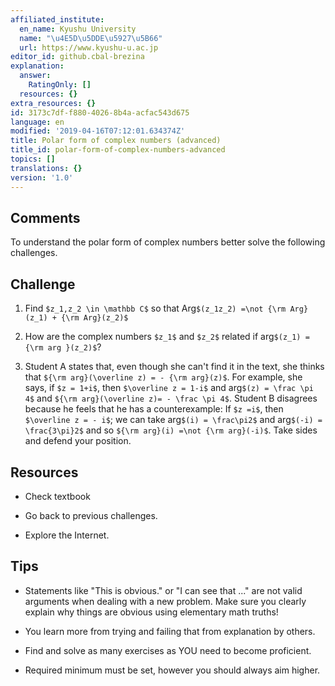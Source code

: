 ```yaml
---
affiliated_institute:
  en_name: Kyushu University
  name: "\u4E5D\u5DDE\u5927\u5B66"
  url: https://www.kyushu-u.ac.jp
editor_id: github.cbal-brezina
explanation:
  answer:
    RatingOnly: []
  resources: {}
extra_resources: {}
id: 3173c7df-f880-4026-8b4a-acfac543d675
language: en
modified: '2019-04-16T07:12:01.634374Z'
title: Polar form of complex numbers (advanced)
title_id: polar-form-of-complex-numbers-advanced
topics: []
translations: {}
version: '1.0'
---
```




## Comments

To understand the polar form of complex numbers better solve the following challenges. 

## Challenge

1. Find `$z_1,z_2 \in \mathbb C$` so that Arg`$(z_1z_2) =\not {\rm Arg}(z_1) + {\rm Arg}(z_2)$`

2. How are the complex numbers `$z_1$` and `$z_2$` related if arg`$(z_1) ={\rm arg }(z_2)$`?

3. Student A states that, even though she can't find it in the text, she thinks that 
   `${\rm arg}(\overline z) = - {\rm arg}(z)$`. For example, she says, if `$z = 1+i$`, then `$\overline z = 1-i$` and 
   arg`$(z) = \frac \pi 4$` and `${\rm arg}(\overline z)= - \frac \pi 4$`. Student B disagrees because he feels that he
   has a counterexample: If `$z =i$`, then `$\overline z = - i$`; we can take arg`$(i) = \frac\pi2$` and 
   arg`$(-i) = \frac{3\pi}2$` and so `${\rm arg}(i) =\not {\rm arg}(-i)$`. Take sides and defend your position.

## Resources

- Check textbook

- Go back to previous challenges.

- Explore the Internet.

## Tips

- Statements like "This is obvious." or "I can see that ..." are not valid 
 arguments when dealing with a new problem. Make sure you clearly explain
 why things are obvious using elementary math truths!

- You learn more from trying and failing that from  explanation by others.

- Find and solve as many exercises as YOU need to become proficient.

- Required minimum must be set, however you should always aim higher.

